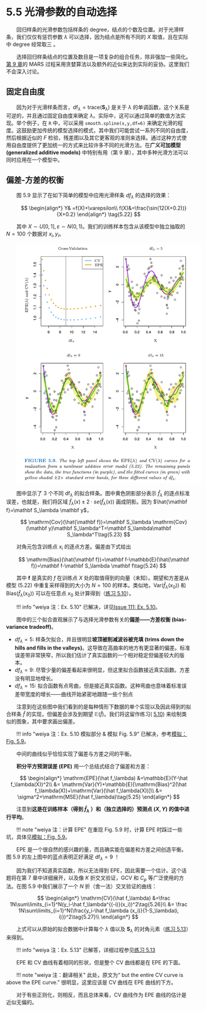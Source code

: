 # 5.5 光滑参数的自动选择

<style>p{text-indent:2em;2}</style>

回归样条的光滑参数包括样条的 degree，结点的个数及位置。对于光滑样条，我们仅仅有惩罚参数 $\lambda$ 可以选择，因为结点是所有不同的 $X$ 取值，且在实际中 degree 经常取三 。

选择回归样条结点的位置及数目是一项复杂的组合任务，除非强加一些简化。[第 9 章](../09-Additive-Models-Trees-and-Related-Methods/9.0-Introduction/index.html)的 MARS 过程采用贪婪算法以及额外的近似来达到实际的妥协。这里我们不会深入讨论。

## 固定自由度

因为对于光滑样条而言，$\mathrm{df}_\lambda=\mathrm{trace}(\mathbf S_\lambda)$ 是关于 $\lambda$ 的单调函数，这个关系是可逆的，并且通过固定自由度来确定 $\lambda$。实际中，这可以通过简单的数值方法实现。举个例子，在 `R` 中，可以采用 `smooth.spline(x,y,df=6)` 来确定光滑的程度。这鼓励更加传统的模型选择的模式，其中我们可能尝试一系列不同的自由度，然后根据近似的 $F$ 检验，残差图以及其它更客观的准则来选择。通过这种方式使用自由度提供了更加统一的方式来比较许多不同的光滑方法。在**广义可加模型 (generalized additive models)** 中特别有用（第 9 章），其中多种光滑方法可以同时应用在一个模型中。

## 偏差-方差的权衡

图 5.9 显示了在如下简单的模型中应用光滑样条 $df_\lambda$ 的选择的效果：

$$
\begin{align*}
Y& =f(X)+\varepsilon\\
f(X)&=\frac{\sin(12(X+0.2))}{X+0.2}
\end{align*}
\tag{5.22}
$$

其中 $X\sim U[0,1], \varepsilon\sim N(0, 1)$。我们的训练样本包含从该模型中独立抽取的 $N=100$ 个数据对 $x_i,y_i$。

![](../img/05/fig5.9.png)

图中显示了 3 个不同 $\mathrm{df}_\lambda$ 的拟合样条。图中黄色阴影部分表示 $\hat f_\lambda$ 的逐点标准误差，也就是，我们将区域 $\hat f_\lambda(x)\pm 2\cdot se(\hat f_\lambda(x))$ 画成阴影。因为 $\hat{\mathbf f}=\mathbf S_\lambda \mathbf y$，

$$
\mathrm{Cov}(\hat{\mathbf f})=\mathbf S_\lambda \mathrm{Cov}(\mathbf y)\mathbf S_\lambda^T=\mathbf S_\lambda\mathbf S_\lambda^T\tag{5.23}
$$

对角元包含训练点 $x_i$ 的逐点方差。偏差由下式给出

$$
\mathrm{Bias}(\hat{\mathbf f})=\mathbf f-\mathbb{E}(\hat{\mathbf f})=\mathbf f-\mathbf S_\lambda \mathbf f\tag{5.24}
$$

其中 $\mathbf f$ 是真实的 $f$ 在训练点 $X$ 处的取值得到的向量（未知）。期望和方差是从模型 (5.22) 中重复采样得到的大小为 $N=100$ 的样本。类似地，$\mathrm{Var}(\hat f_\lambda(x_0))$ 和 $\mathrm{Bias}(\hat f_\lambda(x_0))$ 可以在任意点 $x_0$ 处计算得到（[练习 5.10](https://github.com/szcf-weiya/ESL-CN/issues/111)）。

!!! info "weiya 注：Ex. 5.10"
    已解决，详见[Issue 111: Ex. 5.10](https://github.com/szcf-weiya/ESL-CN/issues/111)。

图中的三个拟合直观展示了与选择光滑参数有关的**偏差——方差权衡 (bias-variance tradeoff)**。

- $df_\lambda=5$: 样条欠拟合，并且很明显**坡顶被削减波谷被充填 (trims down the hills and fills in the valleys)**。这导致在高曲率的地方有更显著的偏差。标准误差带非常狭窄，所以我们估计了真实函数的一个相对稳定但偏差较大的版本。
- $df_\lambda=9$: 尽管少量的偏差看起来很明显，但这里拟合函数接近真实函数。方差没有明显地增长。
- $df_\lambda=15$: 拟合函数有点弯曲，但是接近真实函数。这种弯曲也意味着标准误差带宽度的增长——曲线开始紧密地跟随一些个别点

注意到在这些图中我们看到的是每种情形下数据的单个实现以及因此得到的拟合样条 $\hat f$ 的实现，但偏差会涉及到期望 $\mathbb{E}(\hat f)$。我们将这留作练习( [5.10](https://github.com/szcf-weiya/ESL-CN/issues/111)) 来绘制类似的图象，其中要求画出偏差。

!!! info "weiya 注：Ex. 5.10 模拟部分 & 模拟 Fig. 5.9"
    已解决，参考[模拟：Fig. 5.9](../notes/spline/sim-5-9/index.html)。


中间的曲线似乎恰恰实现了偏差与方差之间的平衡。

**积分平方预测误差 (EPE)** 用一个总结式结合了偏差和方差：

$$
\begin{align*}
\mathrm{EPE}(\hat f_\lambda) &=\mathbb{E}(Y-\hat f_\lambda(X))^2\\
&= \mathrm{Var}(Y)+\mathbb{E}[\mathrm{Bias}^2(\hat f_\lambda(X))+\mathrm{Var}(\hat f_\lambda(X))]\\
&= \sigma^2+\mathrm{MSE}(\hat f_\lambda)\tag{5.25}
\end{align*}
$$

注意到**这是在训练样本（得到 $\hat f_\lambda$ ）和（独立选择的）预测点 $(X,Y)$ 的值中进行平均**。

!!! note "weiya 注：计算 EPE"
    在重现 Fig. 5.9 时，计算 EPE 时踩过一些坑，具体见[模拟：Fig. 5.9](../notes/spline/sim-5-9/index.html)。

EPE 是一个很自然的感兴趣的量，而且确实能在偏差和方差之间创造平衡。图 5.9 的左上图中的蓝点表明正好满足 $\mathrm{df}_\lambda=9$ ！

因为我们不知道真实函数，所以无法得到 EPE，因此需要一个估计。这个话题将在第 7 章中详细展开，以及像 $K$ 折交叉验证，GCV 和 $C_p$ 等广泛使用的方法。在图 5.9 中我们展示了一个 $N$ 折（舍一法）交叉验证的曲线：

$$
\begin{align*}
\mathrm{CV}(\hat f_\lambda) &=\frac 1N\sum\limits_{i=1}^N(y_i-\hat f_\lambda^{(-i)}(x_i))^2\tag{5.26}\\
&= \frac 1N\sum\limits_{i=1}^N(\frac{y_i-\hat f_\lambda (x_i)}{1-S_\lambda(i, i)})^2\tag{5.27}\\
\end{align*}
$$

上式可以从原始的拟合数据中计算每个 $\lambda$ 值以及 $\mathbf S_\lambda$ 的对角元素（[练习 5.13](https://github.com/szcf-weiya/ESL-CN/issues/112)）来得到。

!!! info "weiya 注：Ex. 5.13"
    已解答，详细过程参见[练习 5.13](https://github.com/szcf-weiya/ESL-CN/issues/112)

EPE 和 CV 曲线有着相同的形状，但是整个 CV 曲线都是在 EPE 的下面。

!!! note "weiya 注：翻译相关"
    此处，原文为“ but the entire CV curve is above the EPE curve.” 很明显，这里应该是 CV 曲线在 EPE 曲线的下方。

对于有些正则化，则相反，而且总体来看，CV 曲线作为 EPE 曲线的估计是近似无偏的。
